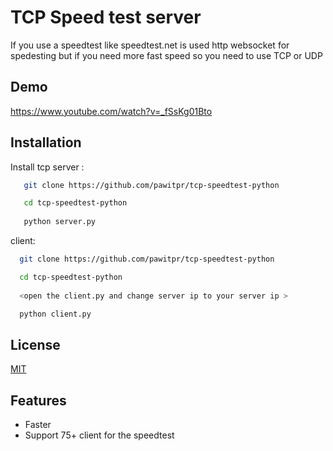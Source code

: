 
# TCP Speed test server

If you use a speedtest like speedtest.net is used http websocket for spedesting but if you need more fast speed so you need to use TCP  or UDP





## Demo

https://www.youtube.com/watch?v=_fSsKg01Bto


## Installation

Install tcp server :

```bash
   git clone https://github.com/pawitpr/tcp-speedtest-python

   cd tcp-speedtest-python
   
   python server.py
```

client:
  ```bash
    git clone https://github.com/pawitpr/tcp-speedtest-python

    cd tcp-speedtest-python
     
    <open the client.py and change server ip to your server ip > 

    python client.py
```
## License

[MIT](https://choosealicense.com/licenses/mit/)


## Features

- Faster 
- Support 75+ client for the speedtest

